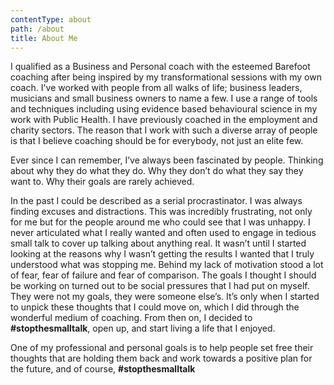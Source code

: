 ```yaml
---
contentType: about
path: /about
title: About Me
---
```

I qualified as a Business and Personal coach with the esteemed Barefoot coaching after being inspired by my transformational sessions with my own coach. I've worked with people from all walks of life; business leaders, musicians and small business owners to name a few. I use a range of tools and techniques including using evidence based behavioural science in my work with Public Health. I have previously coached in the employment and charity sectors. The reason that I work with such a diverse array of people is that I believe coaching should be for everybody, not just an elite few.

Ever since I can remember, I’ve always been fascinated by people. Thinking about why they do what they do. Why they don’t do what they say they want to. Why their goals are rarely achieved.

In the past I could be described as a serial procrastinator. I was always finding excuses and distractions. This was incredibly frustrating, not only for me but for the people around me who could see that I was unhappy. I never articulated what I really wanted and often used to engage in tedious small talk to cover up talking about anything real. It wasn’t until I started looking at the reasons why I wasn’t getting the results I wanted that I truly understood what was stopping me. Behind my lack of motivation stood a lot of fear, fear of failure and fear of comparison. The goals I thought I should be working on turned out to be social pressures that I had put on myself. They were not my goals, they were someone else’s. It’s only when I started to unpick these thoughts that I could move on, which I did through the wonderful medium of coaching. From then on, I decided to **\#stopthesmalltalk**, open up, and start living a life that I enjoyed.

One of my professional and personal goals is to help people set free their thoughts that are holding them back and work towards a positive plan for the future, and of course, **\#stopthesmalltalk**
